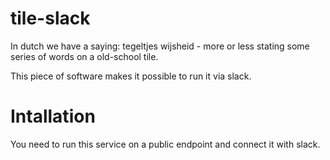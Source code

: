 # tile-slack

In dutch we have a saying: tegeltjes wijsheid - more or less stating some series of words on a old-school tile.

This piece of software makes it possible to run it via slack.

# Intallation

You need to run this service on a public endpoint and connect it with slack.

